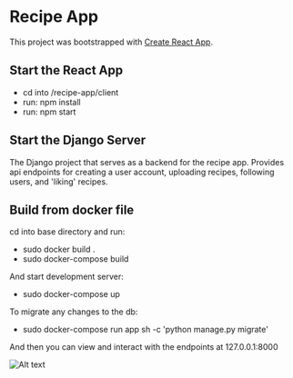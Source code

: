# Recipe App
This project was bootstrapped with [Create React App](https://github.com/facebook/create-react-app).

## Start the React App
- cd into /recipe-app/client
- run: npm install
- run: npm start

## Start the Django Server
The Django project that serves as a backend for the recipe app. Provides api endpoints for creating a user account, uploading recipes, following users, and 'liking' recipes.  

## Build from docker file
cd into base directory and run:
  - sudo docker build .
  - sudo docker-compose build
  
And start development server:
  - sudo docker-compose up
  
To migrate any changes to the db:
  - sudo docker-compose run app sh -c 'python manage.py migrate'
  

And then you can view and interact with the endpoints at 127.0.0.1:8000

![Alt text](app/media/screenshot.png?raw=true "screenshot")
